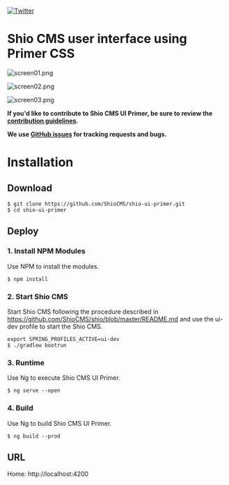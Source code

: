 [![Twitter](https://img.shields.io/twitter/follow/shiocms.svg?style=social&label=Follow)](https://twitter.com/intent/follow?screen_name=shiocms)

# Shio CMS user interface using Primer CSS

![screen01.png](https://shiocms.github.io/shio-ui-primer/img/screen01.png) 

![screen02.png](https://shiocms.github.io/shio-ui-primer/img/screen02.png) 

![screen03.png](https://shiocms.github.io/shio-ui-primer/img/screen03.png)

**If you'd like to contribute to Shio CMS UI Primer, be sure to review the [contribution
guidelines](CONTRIBUTING.md).**

**We use [GitHub issues](https://github.com/ShioCMS/shio-ui-primer/issues) for tracking requests and bugs.**

# Installation

## Download

```shell
$ git clone https://github.com/ShioCMS/shio-ui-primer.git
$ cd shio-ui-primer
```

## Deploy 

### 1. Install NPM Modules

Use NPM to install the modules.

```shell
$ npm install
```

### 2. Start Shio CMS

Start Shio CMS following the procedure described in https://github.com/ShioCMS/shio/blob/master/README.md and use the ui-dev profile to start the Shio CMS.

```shell
export SPRING_PROFILES_ACTIVE=ui-dev
$ ./gradlew bootrun
```

### 3. Runtime

Use Ng to execute Shio CMS UI Primer.

```shell
$ ng serve --open
```

### 4. Build

Use Ng to build Shio CMS UI Primer.

```shell
$ ng build --prod
```

## URL

Home: http://localhost:4200
